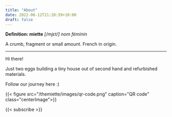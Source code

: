 ```yaml
---
title: "About"
date: 2022-06-12T21:20:59+10:00
draft: false
---
```


**Definition: miette**
*[/mjɛt/] nom féminin*

A crumb, fragment or small amount. French in origin. 

---

Hi there!

Just two eggs building a tiny house out of second hand and refurbished materials.

Follow our journey here :) 

{{< figure src="/themiette/images/qr-code.png" caption="QR code" class="centerImage">}}

{{< subscribe >}}
